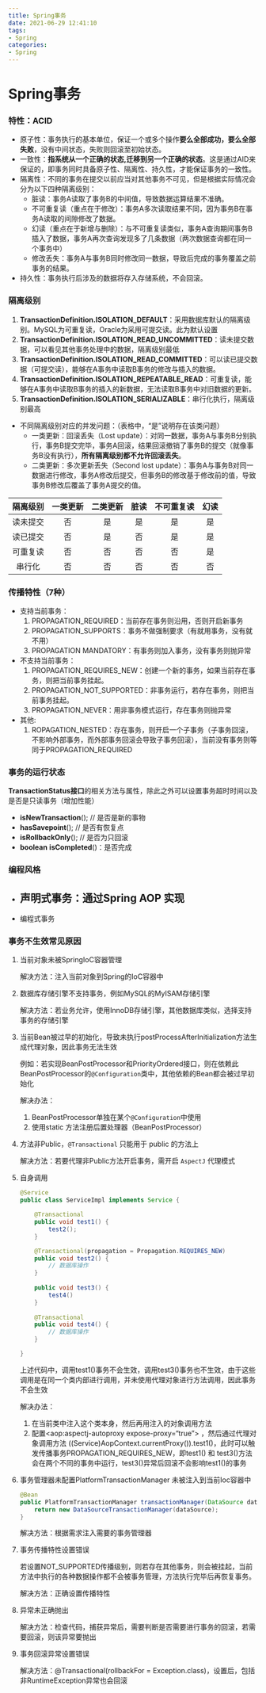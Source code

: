 ```yaml
---
title: Spring事务
date: 2021-06-29 12:41:10
tags:
- Spring
categories:
- Spring
---
```

# Spring事务

### 特性：ACID

- 原子性：事务执行的基本单位，保证一个或多个操作**要么全部成功，要么全部失败**，没有中间状态，失败则回滚至初始状态。
- 一致性：**指系统从一个正确的状态,迁移到另一个正确的状态**。这是通过AID来保证的，即事务同时具备原子性、隔离性、持久性，才能保证事务的一致性。
- 隔离性：不同的事务在提交以前应当对其他事务不可见，但是根据实际情况会分为以下四种隔离级别：
    - 脏读：事务A读取了事务B的中间值，导致数据运算结果不准确。
    - 不可重复读（重点在于修改）：事务A多次读取结果不同，因为事务B在事务A读取的间隙修改了数据。
    - 幻读（重点在于新增与删除）：与不可重复读类似，事务A查询期间事务B插入了数据，事务A再次查询发现多了几条数据（两次数据查询都在同一个事务中）
    - 修改丢失：事务A与事务B同时修改同一数据，导致后完成的事务覆盖之前事务的结果。
- 持久性：事务执行后涉及的数据将存入存储系统，不会回滚。

### 隔离级别

1. **TransactionDefinition.ISOLATION_DEFAULT**：采用数据库默认的隔离级别。MySQL为可重复读，Oracle为采用可提交读。此为默认设置
2. **TransactionDefinition.ISOLATION_READ_UNCOMMITTED**：读未提交数据，可以看见其他事务处理中的数据，隔离级别最低
3. **TransactionDefinition.ISOLATION_READ_COMMITTED**：可以读已提交数据（可提交读），能够在A事务中读取B事务的修改与插入的数据。
4. **TransactionDefinition.ISOLATION_REPEATABLE_READ**：可重复读，能够在A事务中读取B事务的插入的新数据，无法读取B事务中对旧数据的更新。
5. **TransactionDefinition.ISOLATION_SERIALIZABLE**：串行化执行，隔离级别最高

- 不同隔离级别对应的并发问题：（表格中，“是”说明存在该类问题）
    - 一类更新：回滚丢失（Lost update）：对同一数据，事务A与事务B分别执行，事务B提交完毕，事务A回滚，结果回滚撤销了事务B的提交（就像事务B没有执行），**所有隔离级别都不允许回滚丢失**。
    - 二类更新：多次更新丢失（Second lost update）：事务A与事务B对同一数据进行修改，事务A修改后提交，但事务B的修改基于修改前的值，导致事务B修改后覆盖了事务A提交的值。

| 隔离级别 | 一类更新 | 二类更新 | 脏读 | 不可重复读 | 幻读 |
| :------: | :------: | :------: | :--: | :--------: | :--: |
| 读未提交 |    否    |    是    |  是  |     是     |  是  |
| 读已提交 |    否    |    是    |  否  |     是     |  是  |
| 可重复读 |    否    |    否    |  否  |     否     |  是  |
|  串行化  |    否    |    否    |  否  |     否     |  否  |

### 传播特性（7种）

- 支持当前事务：
    1. PROPAGATION_REQUIRED：当前存在事务则沿用，否则开启新事务
    2. PROPAGATION_SUPPORTS：事务不做强制要求（有就用事务，没有就不用）
    3. PROPAGATION MANDATORY：有事务则加入事务，没有事务则抛异常
- 不支持当前事务：
    1. PROPAGATION_REQUIRES_NEW：创建一个新的事务，如果当前存在事务，则把当前事务挂起。
    2. PROPAGATION_NOT_SUPPORTED：非事务运行，若存在事务，则把当前事务挂起。
    3. PROPAGATION_NEVER：用非事务模式运行，存在事务则抛异常
- 其他:
    1. ROPAGATION_NESTED：存在事务，则开启一个子事务（子事务回滚，不影响外部事务，而外部事务回滚会导致子事务回滚），当前没有事务则等同于PROPAGATION_REQUIRED

### 事务的运行状态

**TransactionStatus接口**的相关方法与属性，除此之外可以设置事务超时时间以及是否是只读事务（增加性能）

- **isNewTransaction**(); // 是否是新的事物
- **hasSavepoint**(); // 是否有恢复点
- **isRollbackOnly**(); // 是否为只回滚
- **boolean**  **isCompleted**()：是否完成

### 编程风格

- 声明式事务：通过Spring AOP 实现
  - 
- 编程式事务

### 事务不生效常见原因

1. 当前对象未被SpringIoC容器管理

   解决方法：注入当前对象到Spring的IoC容器中

2. 数据库存储引擎不支持事务，例如MySQL的MyISAM存储引擎

   解决方法：若业务允许，使用InnoDB存储引擎，其他数据库类似，选择支持事务的存储引擎

3. 当前Bean被过早的初始化，导致未执行postProcessAfterInitialization方法生成代理对象，因此事务无法生效

   例如：若实现BeanPostProcessor和PriorityOrdered接口，则在依赖此BeanPostProcessor的`@Configuration`类中，其他依赖的Bean都会被过早初始化

   解决办法：

    1. BeanPostProcessor单独在某个`@Configuration`中使用
    2. 使用static 方法注册后置处理器（BeanPostProcessor）

4. 方法非Public，`@Transactional` 只能用于 public 的方法上

   解决方法：若要代理非Public方法开启事务，需开启 `AspectJ` 代理模式

5. 自身调用

   ```java
   @Service
   public class ServiceImpl implements Service {
   
       @Transactional
       public void test1() {
           test2();
       }
   
       @Transactional(propagation = Propagation.REQUIRES_NEW)
       public void test2() {
           // 数据库操作
       }
       
       public void test3() {
           test4()
       }
       
       @Transactional
       public void test4() {
           // 数据库操作
       }
   
   }
   ```

   上述代码中，调用test1()事务不会生效，调用test3()事务也不生效，由于这些调用是在同一个类内部进行调用，并未使用代理对象进行方法调用，因此事务不会生效

   解决办法：

    1. 在当前类中注入这个类本身，然后再用注入的对象调用方法
    2. 配置<aop:aspectj-autoproxy expose-proxy=“true”> ，然后通过代理对象调用方法 ((Service)AopContext.currentProxy()).test1()，此时可以触发传播事务PROPAGATION_REQUIRES_NEW，即test1() 和 test3()方法会在两个不同的事务中运行，test3()异常后回滚不会影响test1()的事务

6. 事务管理器未配置PlatformTransactionManager 未被注入到当前Ioc容器中

   ```java
   @Bean
   public PlatformTransactionManager transactionManager(DataSource dataSource) {
       return new DataSourceTransactionManager(dataSource);
   }
   ```

   解决方法：根据需求注入需要的事务管理器

7. 事务传播特性设置错误

   若设置NOT_SUPPORTED传播级别，则若存在其他事务，则会被挂起，当前方法中执行的各种数据操作都不会被事务管理，方法执行完毕后再恢复事务。

   解决方法：正确设置传播特性

8. 异常未正确抛出

   解决方法：检查代码，捕获异常后，需要判断是否需要进行事务的回滚，若需要回滚，则该异常要抛出

9. 事务回滚异常设置错误

   解决方法：@Transactional(rollbackFor = Exception.class)，设置后，包括非RuntimeException异常也会回滚